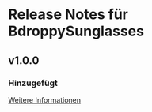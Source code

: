 # Release Notes für BdroppySunglasses

## v1.0.0

### Hinzugefügt
[Weitere Informationen](https://developers.plentymarkets.com/marketplace/plugin-requirements#marketplace-changelog)